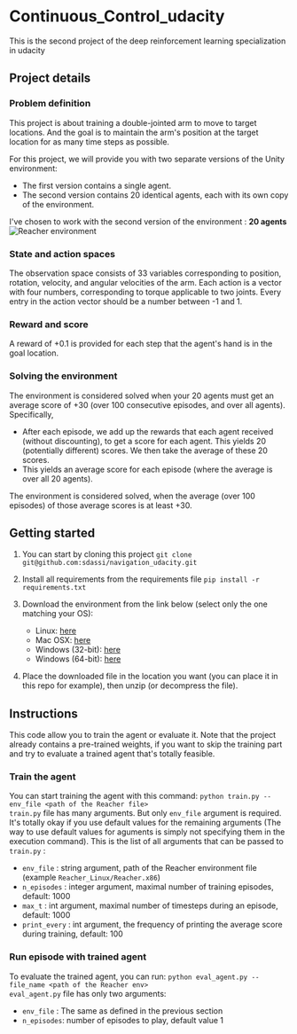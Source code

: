 # Continuous_Control_udacity
This is the second project of the deep reinforcement learning specialization in udacity 

## Project details

### Problem definition
This project is about training a double-jointed arm to move to target locations. And the goal is to maintain the arm's position at the target location for as many time steps as possible. <br>

For this project, we will provide you with two separate versions of the Unity environment:
- The first version contains a single agent.
- The second version contains 20 identical agents, each with its own copy of the environment.

I've chosen to work with the second version of the environment : **20 agents**
![Reacher environment](https://user-images.githubusercontent.com/10624937/43851024-320ba930-9aff-11e8-8493-ee547c6af349.gif)

### State and action spaces
The observation space consists of 33 variables corresponding to position, rotation, velocity, and angular velocities of the arm. Each action is a vector with four numbers, corresponding to torque applicable to two joints. Every entry in the action vector should be a number between -1 and 1.

### Reward and score
A reward of +0.1 is provided for each step that the agent's hand is in the goal location. 

### Solving the environment
The environment is considered solved when your 20 agents must get an average score of +30 (over 100 consecutive episodes, and over all agents). Specifically,
- After each episode, we add up the rewards that each agent received (without discounting), to get a score for each agent. This yields 20 (potentially different) scores. We then take the average of these 20 scores.
- This yields an average score for each episode (where the average is over all 20 agents).

The environment is considered solved, when the average (over 100 episodes) of those average scores is at least +30.

## Getting started
1. You can start by cloning this project `git clone git@github.com:sdassi/navigation_udacity.git`
2. Install all requirements from the requirements file `pip install -r requirements.txt`
3. Download the environment from the link below (select only the one matching your OS):
    * Linux: [here](https://s3-us-west-1.amazonaws.com/udacity-drlnd/P2/Reacher/Reacher_Linux.zip)
    * Mac OSX: [here](https://s3-us-west-1.amazonaws.com/udacity-drlnd/P2/Reacher/Reacher.app.zip)
    * Windows (32-bit): [here](https://s3-us-west-1.amazonaws.com/udacity-drlnd/P2/Reacher/Reacher_Windows_x86.zip)
    * Windows (64-bit): [here](https://s3-us-west-1.amazonaws.com/udacity-drlnd/P2/Reacher/Reacher_Windows_x86_64.zip)

4. Place the downloaded file in the location you want (you can place it in this repo for example), then unzip (or decompress the file).

## Instructions
This code allow you to train the agent or evaluate it. Note that the project already contains a pre-trained weights, if you want to skip the training part and try to evaluate a trained agent that's totally feasible.

### Train the agent
You can start training the agent with this command: `python train.py --env_file <path of the Reacher file>` <br>
`train.py` file has many arguments. But only `env_file` argument is required. It's totally okay if you use default values for the remaining arguments (The way to use default values for aguments is simply not specifying them in the execution command). This is the list of all arguments that can be passed to `train.py` :
- `env_file` : string argument, path of the Reacher environment file (example `Reacher_Linux/Reacher.x86`) 
- `n_episodes` : integer argument, maximal number of training episodes, default: 1000
- `max_t` : int argument, maximal number of timesteps during an episode, default: 1000
- `print_every` : int argument, the frequency of printing the average score during training, default: 100

### Run episode with trained agent
To evaluate the trained agent, you can run: `python eval_agent.py --file_name <path of the Reacher env>` <br>
`eval_agent.py` file has only two arguments:
- `env_file` : The same as defined in the previous section
- `n_episodes`: number of episodes to play, default value 1